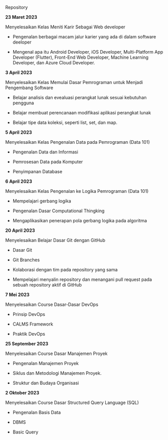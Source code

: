 Repository 


**23 Maret 2023**  

Menyelesaikan Kelas Meniti Karir Sebagai Web developer

  * Pengenalan berbagai macam jalur karier yang ada di dalam software deeloper

  * Mengenal apa itu Android Developer, iOS Developer, Multi-Platform App Developer (Flutter), Front-End Web Developer, Machine Learning Developer, dan Azure Cloud Developer.


**3 April 2023**  

Menyelesaikan Kelas Memulai Dasar Pemrograman untuk Menjadi Pengembang Software

  * Belajar analisis dan evealuasi perangkat lunak sesuai kebutuhan pengguna
    
  * Belajar membuat perencanaan modifikasi aplikasi perangkat lunak

  * Belajar tipe data koleksi, seperti list, set, dan map.

**5 April 2023**  

Menyelesaikan Kelas Pengenalan Data pada Pemrograman (Data 101)

  * Pengenalan Data dan Informasi

  * Pemrosesan Data pada Komputer
    
  * Penyimpanan Database

    
**6 April 2023**  

Menyelesaikan Kelas Pengenalan ke Logika Pemrograman (Data 101)

  * Mempelajari gerbang logika

  * Pengenalan Dasar Computational Thingking
    
  * Mengaplikasikan penerapan pola gerbang logika pada algoritma



**20 April 2023**  

Menyelesaikan Belajar Dasar Git dengan GitHub

  * Dasar Git 

  * Git Branches
    
  * Kolaborasi dengan tim pada repository yang sama
    
  * Mempelajari menyalin repository dan menangani pull request pada sebuah repository aktif di GitHub


**7 Mei 2023** 

Menyelesaikan Course Dasar-Dasar DevOps
  * Prinsip DevOps 

  * CALMS Framework
    
  * Praktik DevOps

    
**25 September 2023** 

Menyelesaikan Course Dasar Manajemen Proyek
  * Pengenalan Manajemen Proyek

  * Siklus dan Metodologi Manajemen Proyek. 
    
  * Struktur dan Budaya Organisasi


**2 Oktober 2023** 

Menyelesaikan Course Dasar Structured Query Language (SQL)
  * Pengenalan Basis Data

  * DBMS 
    
  * Basic Query


    


    
